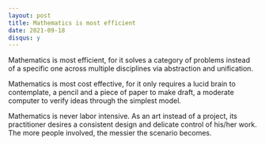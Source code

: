 ```yaml
---
layout: post
title: Mathematics is most efficient
date: 2021-09-18
disqus: y
---
```


Mathematics is most efficient, for it solves a category of problems instead of a specific one across multiple disciplines via abstraction and unification.

Mathematics is most cost effective, for it only requires a lucid brain to contemplate, a pencil and a piece of paper to make draft, a moderate computer to verify ideas through the simplest model.

Mathematics is never labor intensive. As an art instead of a project, its practitioner desires a consistent design and delicate control of his/her work. The more people involved, the messier the scenario becomes.
